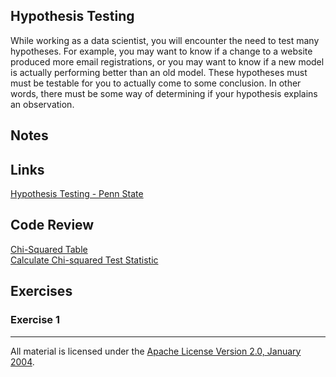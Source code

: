 ## Hypothesis Testing

While working as a data scientist, you will encounter the need to test many hypotheses.  For example, you may want to know if a change to a website produced more email registrations, or you may want to know if a new model is actually performing better than an old model. These hypotheses must must be testable for you to actually come to some conclusion. In other words, there must be some way of determining if your hypothesis explains an observation.

## Notes

## Links

[Hypothesis Testing - Penn State](https://onlinecourses.science.psu.edu/statprogram/node/136)  

## Code Review

[Chi-Squared Table](http://sites.stat.psu.edu/~mga/401/tables/Chi-square-table.pdf)   
[Calculate Chi-squared Test Statistic](example1/example1.go)   

## Exercises

### Exercise 1

___
All material is licensed under the [Apache License Version 2.0, January 2004](http://www.apache.org/licenses/LICENSE-2.0).
